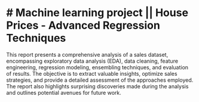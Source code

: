 # # **Machine learning project** || **House Prices - Advanced Regression Techniques**
 This report presents a comprehensive analysis of a sales dataset, encompassing exploratory data analysis (EDA), data cleaning, feature engineering, regression modeling, ensembling techniques, and evaluation of results. The objective is to extract valuable insights, optimize sales strategies, and provide a detailed assessment of the approaches employed. The report also highlights surprising discoveries made during the analysis and outlines potential avenues for future work.
